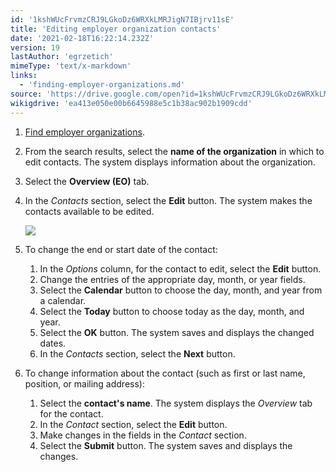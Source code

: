 ```yaml
---
id: '1kshWUcFrvmzCRJ9LGkoDz6WRXkLMRJigN7IBjrv11sE'
title: 'Editing employer organization contacts'
date: '2021-02-18T16:22:14.232Z'
version: 19
lastAuthor: 'egrzetich'
mimeType: 'text/x-markdown'
links:
  - 'finding-employer-organizations.md'
source: 'https://drive.google.com/open?id=1kshWUcFrvmzCRJ9LGkoDz6WRXkLMRJigN7IBjrv11sE'
wikigdrive: 'ea413e050e00b6645988e5c1b38ac902b1909cdd'
---
```

1. [Find employer organizations](finding-employer-organizations.md).
2. From the search results, select the <strong>name of the organization</strong> in which to edit contacts. The system displays information about the organization.
3. Select the <strong>Overview (EO)</strong> tab.
4. In the <em>Contacts</em> section, select the <strong>Edit</strong> button. The system makes the contacts available to be edited.

   <img src="../editing-employer-organization-contacts.assets/49e42941acacd24f80fe8f38228e1995.png" />

5. To change the end or start date of the contact:
   1. In the <em>Options</em> column, for the contact to edit, select the <strong>Edit</strong> button.
   2. Change the entries of the appropriate day, month, or year fields.
   3. Select the <strong>Calendar</strong> button to choose the day, month, and year from a calendar.
   4. Select the <strong>Today</strong> button to choose today as the day, month, and year.
   5. Select the <strong>OK</strong> button. The system saves and displays the changed dates.
   6. In the <em>Contacts</em> section, select the <strong>Next</strong> button. 
1. To change information about the contact (such as first or last name, position, or mailing address):
   1. Select the <strong>contact's name</strong>. The system displays the <em>Overview</em> tab for the contact.
   2. In the <em>Contact</em> section, select the <strong>Edit</strong> button.
   3. Make changes in the fields in the <em>Contact</em> section.
   4. Select the <strong>Submit</strong> button. The system saves and displays the changes.
